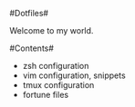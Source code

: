 #Dotfiles#

Welcome to my world.

#Contents#

- zsh configuration
- vim configuration, snippets
- tmux configuration
- fortune files
